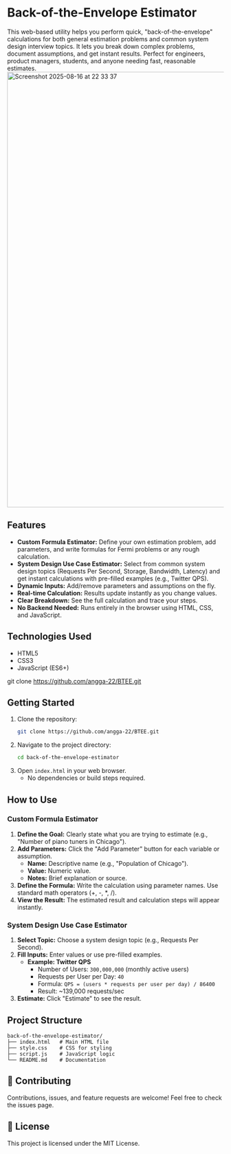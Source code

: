 # Back-of-the-Envelope Estimator

This web-based utility helps you perform quick, "back-of-the-envelope" calculations for both general estimation problems and common system design interview topics. It lets you break down complex problems, document assumptions, and get instant results. Perfect for engineers, product managers, students, and anyone needing fast, reasonable estimates.
<img width="1539" height="1013" alt="Screenshot 2025-08-16 at 22 33 37" src="https://github.com/user-attachments/assets/0cbd845e-307a-4b57-a065-ee4fbd7c10c9" />

## Features

- **Custom Formula Estimator:** Define your own estimation problem, add parameters, and write formulas for Fermi problems or any rough calculation.
- **System Design Use Case Estimator:** Select from common system design topics (Requests Per Second, Storage, Bandwidth, Latency) and get instant calculations with pre-filled examples (e.g., Twitter QPS).
- **Dynamic Inputs:** Add/remove parameters and assumptions on the fly.
- **Real-time Calculation:** Results update instantly as you change values.
- **Clear Breakdown:** See the full calculation and trace your steps.
- **No Backend Needed:** Runs entirely in the browser using HTML, CSS, and JavaScript.

## Technologies Used

- HTML5
- CSS3
- JavaScript (ES6+)

git clone https://github.com/angga-22/BTEE.git

## Getting Started

1. Clone the repository:
   ```bash
   git clone https://github.com/angga-22/BTEE.git
   ```
2. Navigate to the project directory:
   ```bash
   cd back-of-the-envelope-estimator
   ```
3. Open `index.html` in your web browser.
   - No dependencies or build steps required.

## How to Use

### Custom Formula Estimator

1. **Define the Goal:** Clearly state what you are trying to estimate (e.g., "Number of piano tuners in Chicago").
2. **Add Parameters:** Click the "Add Parameter" button for each variable or assumption.
   - **Name:** Descriptive name (e.g., "Population of Chicago").
   - **Value:** Numeric value.
   - **Notes:** Brief explanation or source.
3. **Define the Formula:** Write the calculation using parameter names. Use standard math operators (+, -, \*, /).
4. **View the Result:** The estimated result and calculation steps will appear instantly.

### System Design Use Case Estimator

1. **Select Topic:** Choose a system design topic (e.g., Requests Per Second).
2. **Fill Inputs:** Enter values or use pre-filled examples.
   - **Example: Twitter QPS**
     - Number of Users: `300,000,000` (monthly active users)
     - Requests per User per Day: `40`
     - Formula: `QPS = (users * requests per user per day) / 86400`
     - Result: ~139,000 requests/sec
3. **Estimate:** Click "Estimate" to see the result.

## Project Structure

```
back-of-the-envelope-estimator/
├── index.html   # Main HTML file
├── style.css    # CSS for styling
├── script.js    # JavaScript logic
└── README.md    # Documentation
```

## 🤝 Contributing

Contributions, issues, and feature requests are welcome! Feel free to check the issues page.

## 📄 License

This project is licensed under the MIT License.

